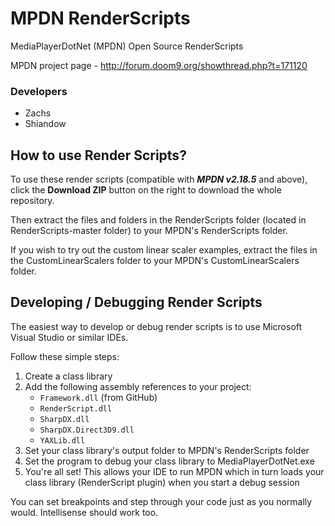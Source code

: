 MPDN RenderScripts
==================

MediaPlayerDotNet (MPDN) Open Source RenderScripts

MPDN project page - http://forum.doom9.org/showthread.php?t=171120

<H3>Developers</H3>
<ul>
<li>Zachs</li>
<li>Shiandow</li>
</ul>


How to use Render Scripts?
--------------------------

To use these render scripts (compatible with ***MPDN v2.18.5*** and above), click the **Download ZIP** button on the right to download the whole repository.

Then extract the files and folders in the RenderScripts folder (located in RenderScripts-master folder) to your MPDN's RenderScripts folder.

If you wish to try out the custom linear scaler examples, extract the files in the CustomLinearScalers folder to your MPDN's CustomLinearScalers folder.


Developing / Debugging Render Scripts
-------------------------------------

The easiest way to develop or debug render scripts is to use Microsoft Visual Studio or similar IDEs.

Follow these simple steps:<ol><li>Create a class library</li><li>Add the following assembly references to your project:<ul><li>`Framework.dll` (from GitHub)</li><li>`RenderScript.dll`<li>`SharpDX.dll`</li><li>`SharpDX.Direct3D9.dll`</li><li>`YAXLib.dll`</li></li></ul></li><li>Set your class library's output folder to MPDN's RenderScripts folder</li><li>Set the program to debug your class library to MediaPlayerDotNet.exe</li><li>You're all set! This allows your IDE to run MPDN which in turn loads your class library (RenderScript plugin) when you start a debug session</li></ol>

You can set breakpoints and step through your code just as you normally would. Intellisense should work too.